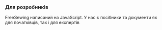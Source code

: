 ---
---

### Для розробників

FreeSewing написаний на JavaScript. У нас є посібники та документи як для початківців, так і для експертів
